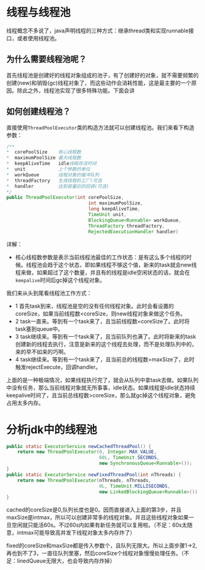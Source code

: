# 线程与线程池
线程概念不多说了，java声明线程的三种方式：继承thread类和实现runnable接口，或者使用线程池。

## 为什么需要线程池呢？
首先线程池是创建好的线程对象组成的池子，有了创建好的对象，就不需要频繁的创建(new)和销毁(gc)线程对象了，而这些动作会消耗性能，这是最主要的一个原因。除此之外，线程池实现了很多特殊功能。下面会讲

## 如何创建线程池？
直接使用`ThreadPoolExecutor`类的构造方法就可以创建线程池。我们来看下构造参数：
```java
/**
*  corePoolSize    核心线程数
*  maximumPoolSize 最大线程数
*  keepAliveTime   idle线程存活时间
*  unit            上个参数的单位
*  workQueue       线程对象的缓冲队列
*  threadFactory   生成线程的工厂(可选
*  handler         达到容量后的回调(可选)
*/
public ThreadPoolExecutor(int corePoolSize,
                              int maximumPoolSize,
                              long keepAliveTime,
                              TimeUnit unit,
                              BlockingQueue<Runnable> workQueue,
                              ThreadFactory threadFactory,
                              RejectedExecutionHandler handler) 
```
详解：

- 核心线程数参数是表示当前线程池最佳的工作状态：是有这么多个线程的时候。线程池会趋于这个状态，即如果线程不够这个值，新来的task就会new线程来做，如果超过了这个数量，并且有的线程是idle空闲状态的话，就会在`keepalive`时间后gc掉这个线程对象。

我们来从头到尾看线程池工作方式：
- 1 首先task到来，线程池是空的没有任何线程对象。此时会看设置的coreSize，如果当前线程数&lt;coreSize，则new线程对象来做这个任务。
- 2 task一直来。等到有一个task来了，且当前线程数=coreSize了。此时将task塞到queue中。
- 3 task继续来。等到有一个task来了，且当前队列也满了。此时将新来的task创建新的线程去执行，注意是新来的这个线程去处理，而不是处理队列中的，来的早不如来的巧啊。
- 4 task继续来。等到有一个task来了，且当前总的线程数=maxSize了，此时触发rejectExecute，回调handler。

上面的是一种极端情况，如果线程执行完了，就会从队列中拿task去做。如果队列中没有任务，那么当前线程对象就无所事事，idle状态。如果线程是idle状态持续keepalive时间了，且当前总线程数>coreSize，那么就gc掉这个线程对象，避免占用太多内存。

# 分析jdk中的线程池
```java
public static ExecutorService newCachedThreadPool() {
    return new ThreadPoolExecutor(0, Integer.MAX_VALUE,
                                  60L, TimeUnit.SECONDS,
                                  new SynchronousQueue<Runnable>());
}
public static ExecutorService newFixedThreadPool(int nThreads) {
    return new ThreadPoolExecutor(nThreads, nThreads,
                                  0L, TimeUnit.MILLISECONDS,
                                  new LinkedBlockingQueue<Runnable>());
}
```
cached的coreSize是0,队列长度也是0。因而直接进入上面的第3步，并且maxSize是intmax，所以可以创建非常多的线程对象。并且这些线程对象如果一旦空闲就只能活60s。不过60s内如果有新任务就可以复用啦。（不足：60s太随意，intmax可能导致高并发下线程对象太多内存炸了）

fixed的coreSize和maxSize都是传入参数个，且队列无限大。所以上面步骤1->2,再也到不了3，一直往队列里塞，然后coreSize个线程对象慢慢处理任务。（不足：linedQueue无限大，也会导致内存炸掉）



